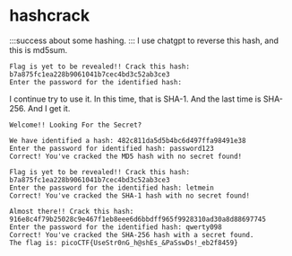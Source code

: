 # hashcrack
:::success
about some hashing.
:::
I use chatgpt to reverse this hash, and this is md5sum.

```
Flag is yet to be revealed!! Crack this hash: b7a875fc1ea228b9061041b7cec4bd3c52ab3ce3
Enter the password for the identified hash:
```
I continue try to use it.
In this time, that is SHA-1.
And the last time is SHA-256.
And I get it.
```shell
Welcome!! Looking For the Secret?

We have identified a hash: 482c811da5d5b4bc6d497ffa98491e38
Enter the password for identified hash: password123
Correct! You've cracked the MD5 hash with no secret found!

Flag is yet to be revealed!! Crack this hash: b7a875fc1ea228b9061041b7cec4bd3c52ab3ce3
Enter the password for the identified hash: letmein
Correct! You've cracked the SHA-1 hash with no secret found!

Almost there!! Crack this hash: 916e8c4f79b25028c9e467f1eb8eee6d6bbdff965f9928310ad30a8d88697745
Enter the password for the identified hash: qwerty098
Correct! You've cracked the SHA-256 hash with a secret found. 
The flag is: picoCTF{UseStr0nG_h@shEs_&PaSswDs!_eb2f8459}
```